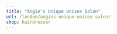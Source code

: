 ```yaml
---
title: "Angie's Unique Unisex Salon"
url: /london/angies-unique-unisex-salon/
shop: hairdresser
---
```

